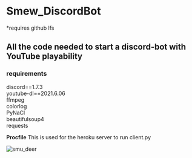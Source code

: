 # Smew_DiscordBot
*requires github lfs 


<h2> All the code needed to start a discord-bot with YouTube playability </h2>

<h3>requirements</h3>

discord==1.7.3 <br>
youtube-dl==2021.6.06 <br>
ffmpeg <br>
colorlog <br>
PyNaCl<br>
beautifulsoup4<br>
requests<br>

<b>Procfile</b>
This is used for the heroku server to run client.py 

![smu_deer](https://user-images.githubusercontent.com/93958928/145758979-d99ad9be-a72a-43c1-8308-0a4940dbcb32.PNG)

